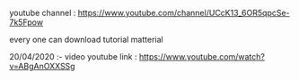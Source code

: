 youtube channel : https://www.youtube.com/channel/UCcK13_6OR5qpcSe-7k5Fpow

every one can download tutorial matterial

20/04/2020 :- video youtube link : https://www.youtube.com/watch?v=ABgAnOXXSSg
